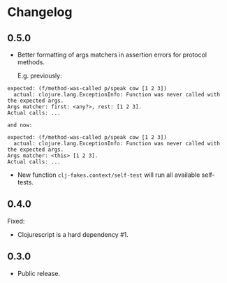 # Changelog

## 0.5.0

- Better formatting of args matchers in assertion errors for protocol methods.

    E.g. previously:
```
expected: (f/method-was-called p/speak cow [1 2 3])
  actual: clojure.lang.ExceptionInfo: Function was never called with the expected args.
Args matcher: first: <any?>, rest: [1 2 3].
Actual calls: ...
```

    and now:
```
expected: (f/method-was-called p/speak cow [1 2 3])
  actual: clojure.lang.ExceptionInfo: Function was never called with the expected args.
Args matcher: <this> [1 2 3].
Actual calls: ...
```

- New function `clj-fakes.context/self-test` will run all available self-tests.

## 0.4.0

Fixed:
- Clojurescript is a hard dependency #1.

## 0.3.0

- Public release.